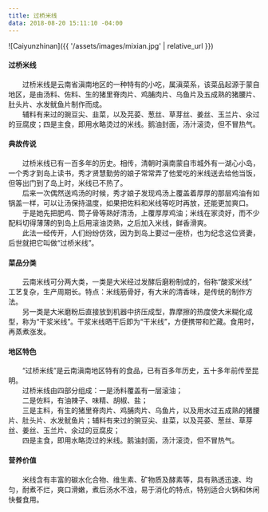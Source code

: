 ```yaml
---
title: 过桥米线
data: 2018-08-20 15:11:10 -04:00
---
```

![Caiyunzhinan]({{ '/assets/images/mixian.jpg' | relative_url }})

#### 过桥米线
&emsp;&emsp;过桥米线是云南省滇南地区的一种特有的小吃，属滇菜系，该菜品起源于蒙自地区，是由汤料、佐料、生的猪里脊肉片、鸡脯肉片、乌鱼片及五成熟的猪腰片、肚头片、水发鱿鱼片制作而成。  
&emsp;&emsp;辅料有来过的豌豆尖、韭菜，以及芫荽、葱丝、草芽丝、姜丝、玉兰片、氽过的豆腐皮；四是主食，即用水略烫过的米线。鹅油封面，汤汁滚烫，但不冒热气。  
#### 典故传说
&emsp;&emsp;过桥米线已有一百多年的历史。相传，清朝时滇南蒙自市城外有一湖心小岛，一个秀才到岛上读书，秀才贤慧勤劳的娘子常常弄了他爱吃的米线送去给他当饭，但等出门到了岛上时，米线已不热了。  
&emsp;&emsp;后来一次偶然送鸡汤的时候，秀才娘子发现鸡汤上覆盖着厚厚的那层鸡油有如锅盖一样，可以让汤保持温度，如果把佐料和米线等吃时再放，还能更加爽口。  
&emsp;&emsp;于是她先把肥鸡、筒子骨等熟好清汤，上覆厚厚鸡油；米线在家烫好，而不少配料切得薄薄的到岛上后用滚油烫熟，之后加入米线，鲜香滑爽。  
&emsp;&emsp;此法一经传开，人们纷纷仿效，因为到岛上要过一座桥，也为纪念这位贤妻，后世就把它叫做“过桥米线”。  
#### 菜品分类
&emsp;&emsp;云南米线可分两大类，一类是大米经过发酵后磨粉制成的，俗称“酸浆米线” 工艺复杂，生产周期长。特点：米线筋骨好，有大米的清香味，是传统的制作方法。  
&emsp;&emsp;另一类是大米磨粉后直接放到机器中挤压成型，靠摩擦的热度使大米糊化成型，称为“干浆米线”。干浆米线晒干后即为“干米线”，方便携带和贮藏。食用时，再蒸煮涨发。
#### 地区特色
&emsp;&emsp;“过桥米线”是云南滇南地区特有的食品，已有百多年历史，五十多年前传至昆明。  
&emsp;&emsp;过桥米线由四部分组成：一是汤料覆盖有一层滚油；  
&emsp;&emsp;二是佐料，有油辣子、味精、胡椒、盐；  
&emsp;&emsp;三是主料，有生的猪里脊肉片、鸡脯肉片、乌鱼片，以及用水过五成熟的猪腰片、肚头片、水发鱿鱼片；辅料有来过的豌豆尖、韭菜，以及芫荽、葱丝、草芽丝、姜丝、玉兰片、氽过的豆腐皮；  
&emsp;&emsp;四是主食，即用水略烫过的米线。鹅油封面，汤汁滚烫，但不冒热气。

#### 营养价值
&emsp;&emsp;米线含有丰富的碳水化合物、维生素、矿物质及酵素等，具有熟透迅速、均匀，耐煮不烂，爽口滑嫩，煮后汤水不浊，易于消化的特点，特别适合火锅和休闲快餐食用。
